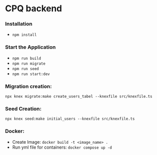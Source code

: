 # CPQ backend

### Installation
* `npm install`

### Start the Application
* `npm run build`
* `npm run migrate`
* `npm run seed`
* `npm run start:dev`

### Migration creation:
`npx knex migrate:make create_users_tabel --knexfile src/knexfile.ts`

### Seed Creation: 
`npx knex seed:make initial_users --knexfile src/knexfile.ts`

### Docker:
* Create Image: `docker build -t <image_name> .`
* Run yml file for containers: `docker compose up -d`
